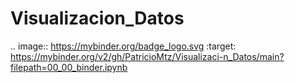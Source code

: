 # Visualizacion_Datos
.. image:: https://mybinder.org/badge_logo.svg
 :target: https://mybinder.org/v2/gh/PatricioMtz/Visualizaci-n_Datos/main?filepath=00_00_binder.ipynb
